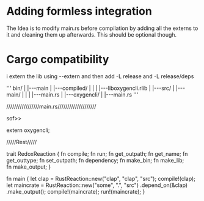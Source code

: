 # Adding formless integration
The Idea is to modify main.rs before compilation by adding all the externs to it and cleaning them up afterwards.
This should be optional though.

# Cargo compatibility
i extern the lib using --extern and then add -L release and -L release/deps

'''
bin/
|
|---main
|
|---compiled/
|   |
|   |---liboxygencli.rlib
|
|---src/
    |
    |---main/
    |   |
    |   |---main.rs
    |
    |---oxygencli/
        |
        |---main.rs
'''

/////////////////main.rs////////////////////

sof>>

extern oxygencli;

/////Rest/////


trait RedoxReaction {
    fn compile;
    fn run;
    fn get_outpath;
    fn get_name;
    fn get_outtype;
    fn set_outpath;
    fn dependency;
    fn make_bin;
    fn make_lib;   
    fn make_output;
}

fn main {
    let clap = RustReaction::new("clap", "clap", "src");
    compile!(clap);
    let maincrate = RustReaction::new("some", ".", "src")
        .depend_on(&clap)
        .make_output();
    compile!(maincrate);
    run!(maincrate);
}
